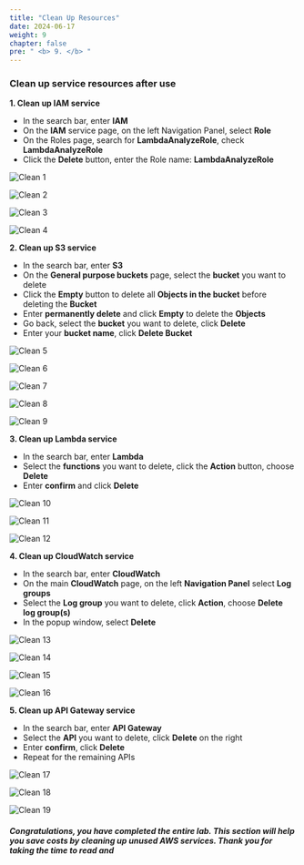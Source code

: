 ```yaml
---
title: "Clean Up Resources"
date: 2024-06-17
weight: 9
chapter: false
pre: " <b> 9. </b> "
---
```


### Clean up service resources after use

**1. Clean up IAM service**
- In the search bar, enter **IAM**
- On the **IAM** service page, on the left Navigation Panel, select **Role**
- On the Roles page, search for **LambdaAnalyzeRole**, check **LambdaAnalyzeRole**
- Click the **Delete** button, enter the Role name: **LambdaAnalyzeRole**

![Clean 1](/images/9.CleanUp/clean_1.png)

![Clean 2](/images/9.CleanUp/clean_2.png)

![Clean 3](/images/9.CleanUp/clean_3.png)

![Clean 4](/images/9.CleanUp/clean_4.png)

**2. Clean up S3 service**
- In the search bar, enter **S3**
- On the **General purpose buckets** page, select the **bucket** you want to delete
- Click the **Empty** button to delete all **Objects in the bucket** before deleting the **Bucket**
- Enter **permanently delete** and click **Empty** to delete the **Objects**
- Go back, select the **bucket** you want to delete, click **Delete**
- Enter your **bucket name**, click **Delete Bucket**

![Clean 5](/images/9.CleanUp/clean_5.png)

![Clean 6](/images/9.CleanUp/clean_6.png)

![Clean 7](/images/9.CleanUp/clean_7.png)

![Clean 8](/images/9.CleanUp/clean_8.png)

![Clean 9](/images/9.CleanUp/clean_9.png)

**3. Clean up Lambda service**
- In the search bar, enter **Lambda**
- Select the **functions** you want to delete, click the **Action** button, choose **Delete**
- Enter **confirm** and click **Delete**

![Clean 10](/images/9.CleanUp/clean_10.png)

![Clean 11](/images/9.CleanUp/clean_11.png)

![Clean 12](/images/9.CleanUp/clean_12.png)

**4. Clean up CloudWatch service**
- In the search bar, enter **CloudWatch**
- On the main **CloudWatch** page, on the left **Navigation Panel** select **Log groups**
- Select the **Log group** you want to delete, click **Action**, choose **Delete log group(s)**
- In the popup window, select **Delete**

![Clean 13](/images/9.CleanUp/clean_13.png)

![Clean 14](/images/9.CleanUp/clean_14.png)

![Clean 15](/images/9.CleanUp/clean_15.png)

![Clean 16](/images/9.CleanUp/clean_16.png)

**5. Clean up API Gateway service**
- In the search bar, enter **API Gateway**
- Select the **API** you want to delete, click **Delete** on the right
- Enter **confirm**, click **Delete**
- Repeat for the remaining APIs

![Clean 17](/images/9.CleanUp/clean_17.png)

![Clean 18](/images/9.CleanUp/clean_18.png)

![Clean 19](/images/9.CleanUp/clean_19.png)

##### Congratulations, you have completed the entire lab. This section will help you save costs by cleaning up unused AWS services. Thank you for taking the time to read and

